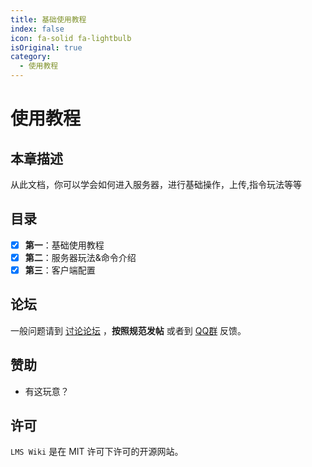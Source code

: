 ```yaml
---
title: 基础使用教程
index: false
icon: fa-solid fa-lightbulb
isOriginal: true
category:
  - 使用教程
---
```


# 使用教程

## **本章描述**

从此文档，你可以学会如何进入服务器，进行基础操作，上传,指令玩法等等

## **目录**

- [x] **第一**：基础使用教程
- [x] **第二**：服务器玩法&命令介绍
- [x] **第三**：客户端配置

## **论坛**

一般问题请到 [讨论论坛](https://bbs.tcbmc.cc) ，**按照规范发帖**
或者到 [QQ群](https://bbs.tcbmc.cc) 反馈。

## **赞助**

- 有这玩意？

## **许可**

`LMS Wiki` 是在 MIT 许可下许可的开源网站。